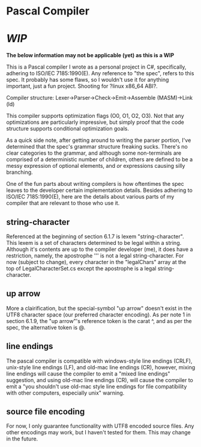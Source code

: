 # Pascal Compiler

# ***WIP***

**The below information may not be applicable (yet) as this is a WIP**

This is a Pascal compiler I wrote as a personal project in C#, specifically, adhering to ISO/IEC 7185:1990(E).
Any reference to "the spec", refers to this spec.
It probably has some flaws, so I wouldn't use it for anything important, just a fun project.
Shooting for ?linux x86_64 ABI?.

Compiler structure:
Lexer->Parser->Check->Emit->Assemble (MASM)->Link (ld)

This compiler supports optimization flags (O0, O1, O2, O3). Not that any optimizations are particularly impressive, but simply
proof that the code structure supports conditional optimization goals.

As a quick side note, after getting around to writing the parser portion, I've determined that the spec's grammar structure
freaking sucks. There's no clear categories to the grammar, and although some non-terminals are comprised of a deterministic
number of children, others are defined to be a messy expression of optional elements, and *or* expressions causing silly branching.

One of the fun parts about writing compilers is how oftentimes the spec leaves to the developer certain implementation details.
Besides adhering to ISO/IEC 7185:1990(E), here are the details about various parts of my compiler that are relevant to those who use it.

## string-character

Referenced at the beginning of section 6.1.7 is lexem "string-character". This lexem is a set of characters determined to be legal within a string.
Although it's contents are up to the compiler developer (me), it does have a restriction, namely, the apostrophe ''' is not a legal string-character.
For now (subject to change), every character in the "legalChars" array at the top of LegalCharacterSet.cs except the apostrophe is a legal string-character.

## up arrow

More a clairification, but the special-symbol "up arrow" doesn't exist in the UTF8 character space (our preferred character encoding).
As per note 1 in section 6.1.9, the "up arrow"'s reference token is the carat ^, and as per the spec, the alternative token is @.

## line endings

The pascal compiler is compatible with windows-style line endings (CRLF), unix-style line endings (LF), and old-mac line endings (CR),
however, mixing line endings will cause the compiler to emit a "mixed line endings" suggestion, and using old-mac line endings (CR), will
cause the compiler to emit a "you shouldn't use old-mac style line endings for file compatibility with other computers, especially unix" warning.

## source file encoding

For now, I only guarantee functionality with UTF8 encoded source files. Any other encodings may work, but I haven't tested for them.
This may change in the future.
